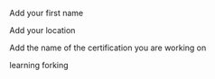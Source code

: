 Add your first name

Add your location

Add the name of the certification you are working on


learning forking